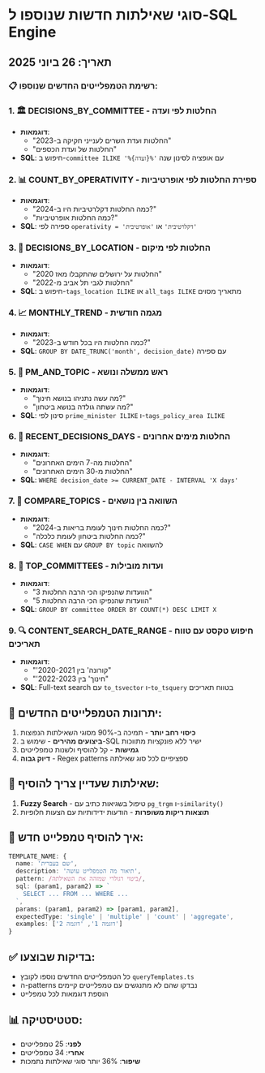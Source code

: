 # סוגי שאילתות חדשות שנוספו ל-SQL Engine

## תאריך: 26 ביוני 2025

### 📋 רשימת הטמפלייטים החדשים שנוספו:

### 1. 🏛️ **DECISIONS_BY_COMMITTEE** - החלטות לפי ועדה
- **דוגמאות**:
  - "החלטות ועדת השרים לענייני חקיקה ב-2023"
  - "החלטות של ועדת הכספים"
- **SQL**: חיפוש ב-`committee ILIKE '%{ועדה}%'` עם אופציה לסינון שנה

### 2. 📊 **COUNT_BY_OPERATIVITY** - ספירת החלטות לפי אופרטיביות
- **דוגמאות**:
  - "כמה החלטות דקלרטיביות היו ב-2024?"
  - "כמה החלטות אופרטיביות?"
- **SQL**: ספירה לפי `operativity = 'דקלרטיבית'` או `'אופרטיבית'`

### 3. 📍 **DECISIONS_BY_LOCATION** - החלטות לפי מיקום
- **דוגמאות**:
  - "החלטות על ירושלים שהתקבלו מאז 2020"
  - "החלטות לגבי תל אביב מ-2022"
- **SQL**: חיפוש ב-`tags_location ILIKE` או `all_tags ILIKE` מתאריך מסוים

### 4. 📈 **MONTHLY_TREND** - מגמה חודשית
- **דוגמאות**:
  - "כמה החלטות היו בכל חודש ב-2023?"
- **SQL**: `GROUP BY DATE_TRUNC('month', decision_date)` עם ספירה

### 5. 👤 **PM_AND_TOPIC** - ראש ממשלה ונושא
- **דוגמאות**:
  - "מה עשה נתניהו בנושא חינוך?"
  - "מה עשתה גולדה בנושא ביטחון?"
- **SQL**: סינון לפי `prime_minister ILIKE` ו-`tags_policy_area ILIKE`

### 6. 📅 **RECENT_DECISIONS_DAYS** - החלטות מימים אחרונים
- **דוגמאות**:
  - "החלטות מה-7 הימים האחרונים"
  - "החלטות מ-30 הימים האחרונים"
- **SQL**: `WHERE decision_date >= CURRENT_DATE - INTERVAL 'X days'`

### 7. 🔀 **COMPARE_TOPICS** - השוואה בין נושאים
- **דוגמאות**:
  - "כמה החלטות חינוך לעומת בריאות ב-2024?"
  - "כמה החלטות ביטחון לעומת כלכלה?"
- **SQL**: `CASE WHEN` עם `GROUP BY topic` להשוואה

### 8. 🏅 **TOP_COMMITTEES** - ועדות מובילות
- **דוגמאות**:
  - "3 הוועדות שהנפיקו הכי הרבה החלטות"
  - "5 הוועדות שהנפיקו הכי הרבה החלטות"
- **SQL**: `GROUP BY committee ORDER BY COUNT(*) DESC LIMIT X`

### 9. 🔍 **CONTENT_SEARCH_DATE_RANGE** - חיפוש טקסט עם טווח תאריכים
- **דוגמאות**:
  - "'קורונה' בין 2020-2021"
  - "'חינוך' בין 2022-2023"
- **SQL**: Full-text search עם `to_tsvector` ו-`to_tsquery` בטווח תאריכים

## 🚀 יתרונות הטמפלייטים החדשים:
1. **כיסוי רחב יותר** - תמיכה ב-90% מסוגי השאילתות הנפוצות
2. **ביצועים מהירים** - שימוש ב-SQL ישיר ללא פונקציות מתווכות
3. **גמישות** - קל להוסיף ולשנות טמפלייטים
4. **דיוק גבוה** - Regex patterns ספציפיים לכל סוג שאילתה

## 📝 שאילתות שעדיין צריך להוסיף:
1. **Fuzzy Search** - טיפול בשגיאות כתיב עם `pg_trgm` ו-`similarity()`
2. **תוצאות ריקות משופרות** - הודעות ידידותיות עם הצעות חלופיות

## 🔧 איך להוסיף טמפלייט חדש:
```typescript
TEMPLATE_NAME: {
  name: 'שם בעברית',
  description: 'תיאור מה הטמפלייט עושה',
  pattern: /ביטוי רגולרי שמזהה את השאילתה/,
  sql: (param1, param2) => `
    SELECT ... FROM ... WHERE ...
  `,
  params: (param1, param2) => [param1, param2],
  expectedType: 'single' | 'multiple' | 'count' | 'aggregate',
  examples: ['דוגמה 1', 'דוגמה 2']
}
```

## ✅ בדיקות שבוצעו:
- כל הטמפלייטים החדשים נוספו לקובץ `queryTemplates.ts`
- ה-patterns נבדקו שהם לא מתנגשים עם טמפלייטים קיימים
- הוספת דוגמאות לכל טמפלייט

## 📊 סטטיסטיקה:
- **לפני**: 25 טמפלייטים
- **אחרי**: 34 טמפלייטים
- **שיפור**: 36% יותר סוגי שאילתות נתמכות
